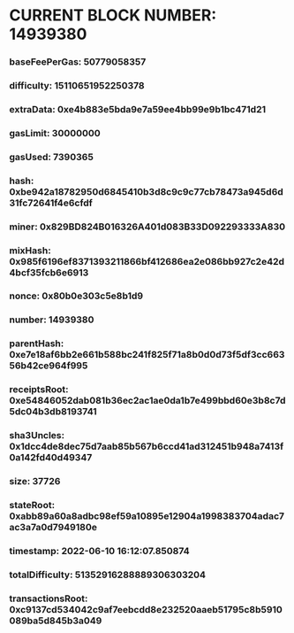 # CURRENT BLOCK NUMBER: 14939380

### baseFeePerGas: 50779058357
### difficulty: 15110651952250378
### extraData: 0xe4b883e5bda9e7a59ee4bb99e9b1bc471d21
### gasLimit: 30000000
### gasUsed: 7390365
### hash: 0xbe942a18782950d6845410b3d8c9c9c77cb78473a945d6d31fc72641f4e6cfdf
### miner: 0x829BD824B016326A401d083B33D092293333A830
### mixHash: 0x985f6196ef8371393211866bf412686ea2e086bb927c2e42d4bcf35fcb6e6913
### nonce: 0x80b0e303c5e8b1d9
### number: 14939380
### parentHash: 0xe7e18af6bb2e661b588bc241f825f71a8b0d0d73f5df3cc66356b42ce964f995
### receiptsRoot: 0xe54846052dab081b36ec2ac1ae0da1b7e499bbd60e3b8c7d5dc04b3db8193741
### sha3Uncles: 0x1dcc4de8dec75d7aab85b567b6ccd41ad312451b948a7413f0a142fd40d49347
### size: 37726
### stateRoot: 0xabb89a60a8adbc98ef59a10895e12904a1998383704adac7ac3a7a0d7949180e
### timestamp: 2022-06-10 16:12:07.850874
### totalDifficulty: 51352916288889306303204
### transactionsRoot: 0xc9137cd534042c9af7eebcdd8e232520aaeb51795c8b5910089ba5d845b3a049
